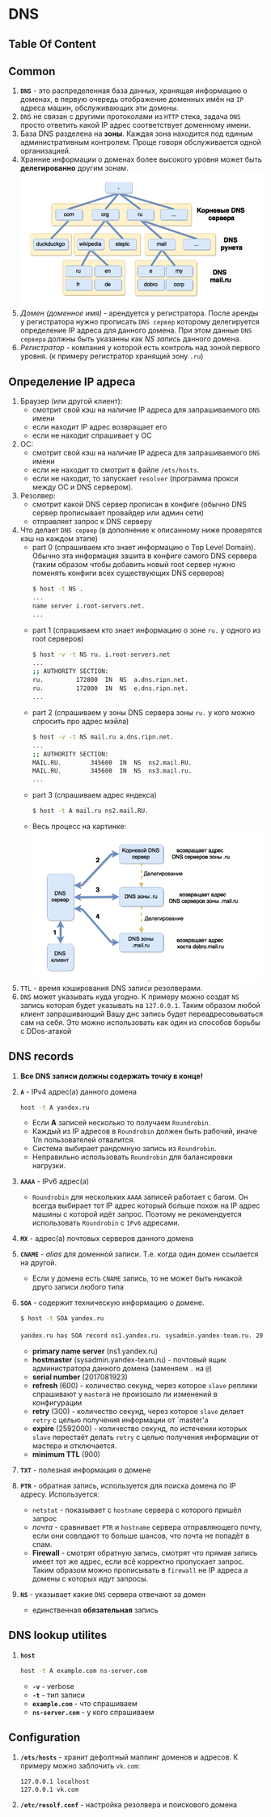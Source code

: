 # DNS

## Table Of Content

## Common
1. **`DNS`** - это распределенная база данных, хранящая информацию о доменах, в первую очередь отображение доменных имён на `IP` адреса машин, обслуживающих эти домены.
1. `DNS` не связан с другими протоколами из `HTTP` стека, задача `DNS` просто ответить какой IP адрес соответствует доменному имени.
1. База DNS разделена на **зоны**. Каждая зона находится под единым административным контролем. Проще говоря обслуживается одной организацией.
1. Хранние информации о доменах более высокого уровня может быть **делегированно** другим зонам.
    ![DNS Hierarhy](../images/dns-hierarchy.png)
1. _Домен (доменное имя)_ - арендуется у регистратора. После аренды у регистратора нужно прописать `DNS сервер` которому делегируется определение IP адреса для данного домена. При этом данные `DNS сервера` должны быть указанны как _NS запись_ данного домена.
1. _Регистратор_ - компания у которой есть контроль над зоной первого уровня. (к примеру регистратор хранящий зону `.ru`)

## Определение IP адреса
1. Браузер (или другой клиент):
    * смотрит свой кэш на наличие IP адреса для запрашиваемого `DNS` имени
    * если находит IP адрес возвращает его
    * если не находит спрашивает у ОС
1. ОС:
    * смотрит свой кэш на наличие IP адреса для запрашиваемого `DNS` имени
    * если не находит то смотрит в файле `/ets/hosts`.
    * если не находит, то запускает `resolver` (программа прокси между ОС и DNS сервером).
1. Резолвер:
    * смотрит какой DNS сервер прописан в конфиге (обычно DNS сервер прописывает провайдер или админ сети)
    * отправляет запрос к DNS серверу
1. Что делает `DNS сервер` (в дополнение к описанному ниже проверятся кэш на каждом этапе)
    * part 0 (спрашиваем кто знает информацию о Top Level Domain). Обычно эта информация зашита в конфиге самого DNS сервера (таким образом чтобы добавить новый root сервер нужно поменять конфиги всех существующих DNS серверов)
        ```bash
        $ host -t NS .
        ...
        name server i.root-servers.net.
        ...
        ```
    * part 1 (спрашиваем кто знает информацию о зоне `ru.` у одного из root серверов)
        ```bash
        $ host -v -t NS ru. i.root-servers.net
        ...
        ;; AUTHORITY SECTION:
        ru.			172800	IN	NS	a.dns.ripn.net.
        ru.			172800	IN	NS	e.dns.ripn.net.
        ...
        ```
    * part 2 (спрашиваем у зоны DNS сервера зоны `ru.` у кого можно спросить про адрес мэйла)
        ```bash
        $ host -v -t NS mail.ru a.dns.ripn.net.
        ...
        ;; AUTHORITY SECTION:
        MAIL.RU.		345600	IN	NS	ns2.mail.RU.
        MAIL.RU.		345600	IN	NS	ns3.mail.ru.
        ...
        ```
    * part 3 (спрашиваем адрес яндекса)
        ```bash
        $ host -t A mail.ru ns2.mail.RU.
        ```
    * Весь процесс на картинке:
    ![DNS resolution](../images/dns-resolution.png)
1. `TTL` - время кэширования DNS записи резолверами.
1. `DNS` может указывать куда угодно. К примеру можно создат `NS` запись которая будет указывать на `127.0.0.1`. Таким образом любой клиент запрашивающий Вашу днс запись будет переадресовываться сам на себя. Это можно использовать как один из способов борьбы с DDos-атакой

## DNS records
1. **Все DNS записи должны содержать точку в конце!**
1. **`A`** - IPv4 адрес(а) данного домена
    ```bash
    host -t A yandex.ru
    ```

    * Если **A** записей несколько то получаем `Roundrobin`.
    * Каждый из IP адресов в `Roundrobin` должен быть рабочий, иначе 1/n пользователей отвалится.
    * Система выбирает рандомную запись из `Roundrobin`.
    * Неправильно использовать `Roundrobin` для балансировки нагрузки.
1. **`AAAA`** - IPv6 адрес(а)
    * `Roundrobin` для нескольких `AAAA` записей работает с багом. Он всегда выбирает тот IP адрес который больше похож на IP адрес машины с которой идёт запрос. Поэтому не рекомендуется использовать `Roundrobin` с `IPv6` адресами.
1. **`MX`**  - адрес(а) почтовых серверов данного домена
1. **`CNAME`** - _alias_ для доменной записи. Т.е. когда один домен ссылается на другой.
    * Если у домена есть `CNAME` запись, то не может быть никакой друго записи любого типа
1. **`SOA`** - содержит техническую информацию о домене.
    ```bash
    $ host -t SOA yandex.ru

    yandex.ru has SOA record ns1.yandex.ru. sysadmin.yandex-team.ru. 2017081923 600 300 2592000 900
    ```
    * **primary name server** (ns1.yandex.ru)
    * **hostmaster** (sysadmin.yandex-team.ru) - почтовый ящик администратора данного домена (заменяем `.` на `@`)
    * **serial number** (2017081923)
    * **refresh** (600) - количество секунд, через которое `slave` реплики спрашивают у `master`а не произошло ли изменений в конфигурации
    * **retry** (300) - количество секунд, через которое `slave` делает `retry` с целью получения информации от `master'a
    * **expire** (2592000) - количество секунд, по истечении которых `slave` перестаёт делать `retry` с целью получения информации от мастера и отключается.
    * **minimum TTL** (900)
1. **`TXT`** - полезная информация о домене
1. **`PTR`** - обратная запись, используется для поиска домена по IP адресу. Используется:
    * `netstat` - показывает с `hostname` сервера с которого пришёл запрос
    * _почта_ - сравнивает `PTR` и `hostname` сервера отправляющего почту, если они совпдают то больше шансов, что почта не попадёт в спам.
    * **Firewall** - смотрят обратную запись, смотрят что прямая запись имеет тот же адрес, если всё корректно пропускает запрос. Таким образом можно прописывать в `firewall` не IP адреса а домены с которых идут запросы.
1. **`NS`** - указывает какие `DNS` сервера отвечают за домен
    * единственная **обязательная** запись

## DNS lookup utilites
1. **`host`**
    ```bash
    host -t A example.com ns-server.com
    ```
    * **`-v`** - verbose
    * **`-t`** - тип записи
    * **`example.com`** - что спрашиваем
    * **`ns-server.com`** - у кого спрашиваем

## Configuration
1. **`/ets/hosts`** - хранит дефолтный маппинг доменов и адресов. К примеру можно заблочить `vk.com`:
    ```
    127.0.0.1 localhost
    127.0.0.1 vk.com
    ```
1. **`/etc/resolf.conf`** - настройка резолвера и поискового домена
